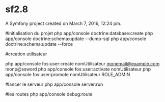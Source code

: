 sf2.8
=====

A Symfony project created on March 7, 2016, 12:24 pm.

#initialisation du projet
php app/console doctrine:database:create
php app/console doctrine:schema:update  --dump-sql
php app/console doctrine:schema:update  --force

#creation utilisateur

php app/console fos:user:create nomUtilisateur monemail@example.com monp@ssword
php app/console fos:user:activate nomUtilisateur
php app/console fos:user:promote nomUtilisateur ROLE_ADMIN

#lancer le serveur
php app/console server:run

#les routes
php app/console debug:route